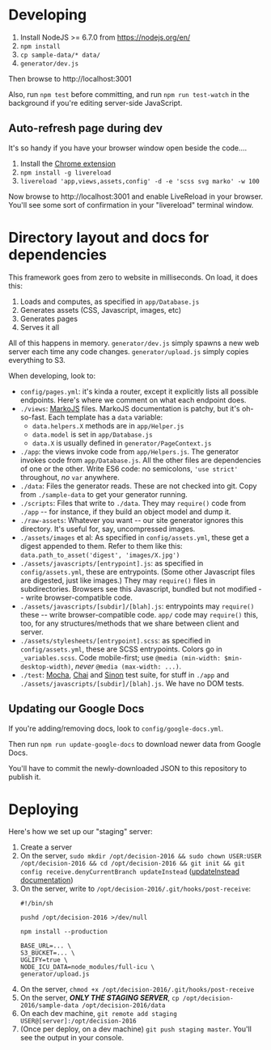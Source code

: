 # Developing

1. Install NodeJS >= 6.7.0 from https://nodejs.org/en/
2. `npm install`
3. `cp sample-data/* data/`
4. `generator/dev.js`

Then browse to http://localhost:3001

Also, run `npm test` before committing, and run `npm run test-watch` in the
background if you're editing server-side JavaScript.

## Auto-refresh page during dev

It's so handy if you have your browser window open beside the code....

1. Install the [Chrome extension](https://chrome.google.com/webstore/detail/livereload/jnihajbhpnppcggbcgedagnkighmdlei)
2. `npm install -g livereload`
3. `livereload 'app,views,assets,config' -d -e 'scss svg marko' -w 100`

Now browse to http://localhost:3001 and enable LiveReload in your browser.
You'll see some sort of confirmation in your "livereload" terminal window.

# Directory layout and docs for dependencies

This framework goes from zero to website in milliseconds. On load, it does this:

1. Loads and computes, as specified in `app/Database.js`
2. Generates assets (CSS, Javascript, images, etc)
3. Generates pages
4. Serves it all

All of this happens in memory. `generator/dev.js` simply spawns a new web server
each time any code changes. `generator/upload.js` simply copies everything to
S3.

When developing, look to:

* `config/pages.yml`: it's kinda a router, except it explicitly lists all
  possible endpoints. Here's where we comment on what each endpoint does.
* `./views`: [MarkoJS](http://markojs.com/docs/) files. MarkoJS documentation is
  patchy, but it's oh-so-fast. Each template has a `data` variable:
  * `data.helpers.X` methods are in `app/Helper.js`
  * `data.model` is set in `app/Database.js`
  * `data.X` is usually defined in `generator/PageContext.js`
* `./app`: the views invoke code from `app/Helpers.js`. The generator invokes
  code from `app/Database.js`. All the other files are dependencies of one or
  the other. Write ES6 code: no semicolons, `'use strict'` throughout, *no*
  `var` anywhere.
* `./data`: Files the generator reads. These are not checked into git. Copy
  from `./sample-data` to get your generator running.
* `./scripts`: Files that write to `./data`. They may `require()` code from
  `./app` -- for instance, if they build an object model and dump it.
* `./raw-assets`: Whatever you want -- our site generator ignores this
  directory. It's useful for, say, uncompressed images.
* `./assets/images` et al: As specified in `config/assets.yml`, these get a
  digest appended to them. Refer to them like this:
  `data.path_to_asset('digest', 'images/X.jpg')`
* `./assets/javascripts/[entrypoint].js`: as specified in `config/assets.yml`,
  these are entrypoints. (Some other Javascript files are digested, just like
  images.) They may `require()` files in subdirectories. Browsers see this
  Javascript, bundled but not modified -- write browser-compatible code.
* `./assets/javascripts/[subdir]/[blah].js`: entrypoints may `require()`
  these -- write browser-compatible code. `app/` code may `require()` this,
  too, for any structures/methods that we share between client and server.
* `./assets/stylesheets/[entrypoint].scss`: as specified in
  `config/assets.yml`, these are SCSS entrypoints. Colors go in
  `_variables.scss`. Code mobile-first; use
  `@media (min-width: $min-desktop-width)`, _never_ `@media (max-width: ...)`.
* `./test`: [Mocha](https://mochajs.org/), [Chai](http://chaijs.com/) and
  [Sinon](http://sinonjs.org/) test suite, for stuff in `./app` and
  `./assets/javascripts/[subdir]/[blah].js`. We have no DOM tests.

## Updating our Google Docs

If you're adding/removing docs, look to `config/google-docs.yml`.

Then run `npm run update-google-docs` to download newer data from Google Docs.

You'll have to commit the newly-downloaded JSON to this repository to publish
it.

# Deploying

Here's how we set up our "staging" server:

1. Create a server
2. On the server, `sudo mkdir /opt/decision-2016 && sudo chown USER:USER /opt/decision-2016 && cd /opt/decision-2016 && git init && git config receive.denyCurrentBranch updateInstead` ([updateInstead documentation](https://github.com/blog/1957-git-2-3-has-been-released))
3. On the server, write to `/opt/decision-2016/.git/hooks/post-receive`:
    ```
    #!/bin/sh

    pushd /opt/decision-2016 >/dev/null

    npm install --production

    BASE_URL=... \
    S3_BUCKET=... \
    UGLIFY=true \
    NODE_ICU_DATA=node_modules/full-icu \
    generator/upload.js
    ```
4. On the server, `chmod +x /opt/decision-2016/.git/hooks/post-receive`
5. On the server, ***ONLY THE STAGING SERVER***, `cp /opt/decision-2016/sample-data /opt/decision-2016/data`
5. On each dev machine, `git remote add staging USER@[server]:/opt/decision-2016`
6. (Once per deploy, on a dev machine) `git push staging master`. You'll see the output in your console.
